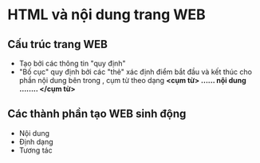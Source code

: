 
# HTML và nội dung trang WEB

## Cấu trúc trang WEB 
- Tạo bởi các thông tin "quy định"
- "Bố cục" quy định bởi các "thẻ" xác định điểm bắt đầu và kết thúc cho phần nội dung bên trong , cụm từ theo dạng  **<cụm từ> ...... nội dung ........ </cụm từ>**

  
## Các thành phần tạo WEB sinh động
- Nội dung
- Định dạng
- Tương tác

  

